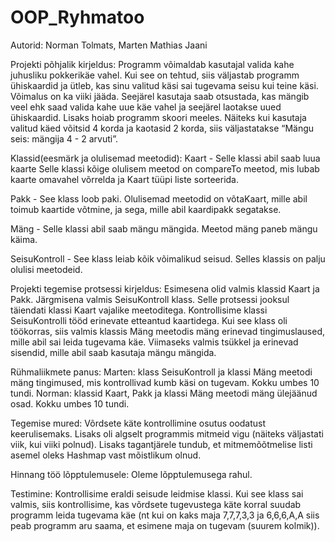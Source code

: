 # OOP_Ryhmatoo
Autorid: Norman Tolmats, Marten Mathias Jaani

Projekti põhjalik kirjeldus: Programm võimaldab kasutajal valida kahe juhusliku pokkerikäe vahel. Kui see on tehtud, siis väljastab programm ühiskaardid ja ütleb, kas sinu valitud käsi sai tugevama seisu kui teine käsi. Võimalus on ka viiki jääda. Seejärel kasutaja saab otsustada, kas mängib veel ehk saad valida kahe uue käe vahel ja seejärel laotakse uued ühiskaardid. Lisaks hoiab programm skoori meeles. Näiteks kui kasutaja valitud käed võitsid 4 korda ja kaotasid 2 korda, siis väljastatakse “Mängu seis: mängija 4 - 2 arvuti”.


Klassid(eesmärk ja olulisemad meetodid): 
Kaart - Selle klassi abil saab luua kaarte
Selle klassi kõige olulisem meetod on compareTo meetod, mis lubab kaarte omavahel võrrelda ja Kaart tüüpi liste sorteerida.

Pakk - See klass loob paki.
Olulisemad meetodid on võtaKaart, mille abil toimub kaartide võtmine, ja sega, mille abil kaardipakk segatakse.

Mäng - Selle klassi abil saab mängu mängida.
Meetod mäng paneb mängu käima.

SeisuKontroll - See klass leiab kõik võimalikud seisud.
Selles klassis on palju olulisi meetodeid.

Projekti tegemise protsessi kirjeldus:
Esimesena olid valmis klassid Kaart ja Pakk. Järgmisena valmis SeisuKontroll klass. Selle protsessi jooksul täiendati klassi Kaart vajalike meetoditega. Kontrollisime klassi SeisuKontrolli tööd erinevate etteantud kaartidega. Kui see klass oli töökorras, siis valmis klassis Mäng meetodis mäng erinevad tingimuslaused, mille abil sai leida tugevama käe. Viimaseks valmis tsükkel ja erinevad sisendid, mille abil saab kasutaja mängu mängida.

Rühmaliikmete panus:
Marten: klass SeisuKontroll ja klassi Mäng meetodi mäng tingimused, mis kontrollivad kumb käsi on tugevam. Kokku umbes 10 tundi.
Norman: klassid Kaart, Pakk ja klassi Mäng meetodi mäng ülejäänud osad. Kokku umbes 10 tundi.

Tegemise mured: Võrdsete käte kontrollimine osutus oodatust keerulisemaks. Lisaks oli algselt programmis mitmeid vigu (näiteks väljastati viik, kui viiki polnud). Lisaks tagantjärele tundub, et mitmemõõtmelise listi asemel oleks Hashmap vast mõistlikum olnud.

Hinnang töö lõpptulemusele: Oleme lõpptulemusega rahul.

Testimine: Kontrollisime eraldi seisude leidmise klassi. Kui see klass sai valmis, siis kontrollisime, kas võrdsete tugevustega käte korral suudab programm leida tugevama käe (nt kui on kaks maja 7,7,7,3,3  ja 6,6,6,A,A  siis peab programm aru saama, et esimene maja on tugevam (suurem kolmik)).
